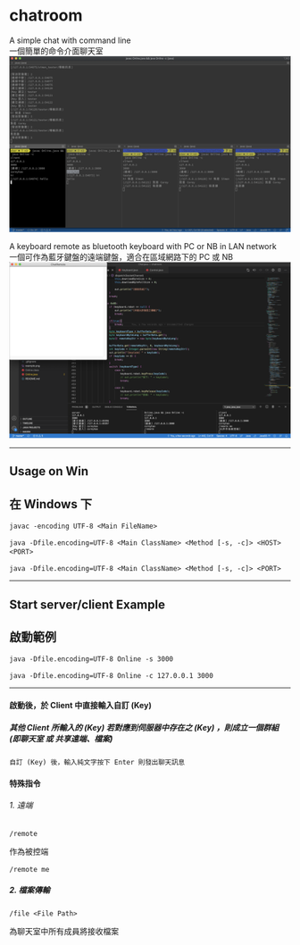 # chatroom

A simple chat with command line\
一個簡單的命令介面聊天室
![image](https://raw.githubusercontent.com/coreyhao0313/chatroom/master/example.png)

A keyboard remote as bluetooth keyboard with PC or NB in LAN network\
一個可作為藍牙鍵盤的遠端鍵盤，適合在區域網路下的 PC 或 NB
![image](https://raw.githubusercontent.com/coreyhao0313/chatroom/master/example_remote.png)

---

## Usage on Win
## 在 Windows 下

```
javac -encoding UTF-8 <Main FileName>
```

```
java -Dfile.encoding=UTF-8 <Main ClassName> <Method [-s, -c]> <HOST> <PORT>
```

```
java -Dfile.encoding=UTF-8 <Main ClassName> <Method [-s, -c]> <PORT>
```

---

## Start server/client Example
## 啟動範例

```
java -Dfile.encoding=UTF-8 Online -s 3000
```

```
java -Dfile.encoding=UTF-8 Online -c 127.0.0.1 3000
```

---

#### 啟動後，於 Client 中直接輸入自訂 (Key)
##### 其他 Client 所輸入的 (Key) 若對應到伺服器中存在之 (Key) ，則成立一個群組 (即聊天室 或 共享遠端、檔案)
```
自訂 (Key) 後，輸入純文字按下 Enter 則發出聊天訊息
```

#### 特殊指令

###### 1. 遠端

```
/remote
```
作為被控端

```
/remote me
```

##### 2. 檔案傳輸

```
/file <File Path>
```
為聊天室中所有成員將接收檔案